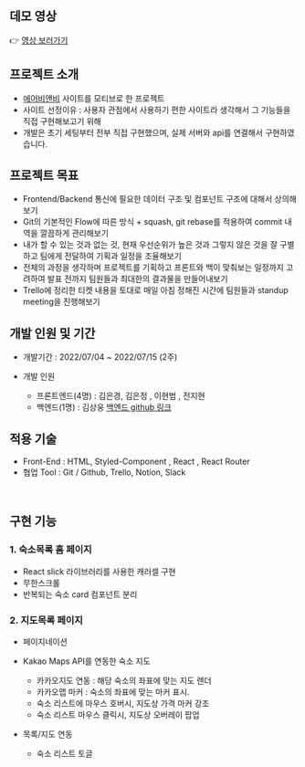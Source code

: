 ## 데모 영상

👉 [영상 보러가기](https://www.youtube.com/watch?v=IipXP5xTzAY)

## 프로젝트 소개

- [에어비앤비](https://www.airbnb.co.kr/) 사이트를 모티브로 한 프로젝트
  <br/>
- 사이트 선정이유 : 사용자 관점에서 사용하기 편한 사이트라 생각해서 그 기능들을 직접 구현해보고기 위해
  <br/>
- 개발은 초기 세팅부터 전부 직접 구현했으며, 실제 서버와 api를 연결해서 구현하였습니다.

## 프로젝트 목표

- Frontend/Backend 통신에 필요한 데이터 구조 및 컴포넌트 구조에 대해서 상의해보기
  <br/>
- Git의 기본적인 Flow에 따른 방식 + squash, git rebase를 적용하여 commit 내역을 깔끔하게 관리해보기
  <br/>
- 내가 할 수 있는 것과 없는 것, 현재 우선순위가 높은 것과 그렇지 않은 것을 잘 구별하고 팀에게 전달하여 기획과 일정을 조율해보기
  <br/>
- 전체의 과정을 생각하며 프로젝트를 기획하고 프론트와 백이 맞춰보는 일정까지 고려하여 발표 전까지 팀원들과 최대한의 결과물을 만들어내보기
  <br/>
- Trello에 정리한 티켓 내용을 토대로 매일 아침 정해진 시간에 팀원들과 standup meeting을 진행해보기

## 개발 인원 및 기간

- 개발기간 : 2022/07/04 ~ 2022/07/15 (2주)
  <br/>
- 개발 인원

  - 프론트엔드(4명) : 김은경, 김은정 , 이현범 , 전지현
  - 백엔드(1명) : 김상웅 [백엔드 github 링크](https://github.com/wecode-bootcamp-korea/34-2nd-TamnaBnB-backend)
    <br/>
    
## 적용 기술

- Front-End : HTML, Styled-Component , React , React Router
- 협업 Tool : Git / Github, Trello, Notion, Slack 
<br/>

## 구현 기능

### 1. 숙소목록 홈 페이지
 - React slick 라이브러리를 사용한 캐러셀 구현
 - 무한스크롤
 - 반복되는 숙소 card 컴포넌트 분리

### 2. 지도목록 페이지
 - 페이지네이션
 - Kakao Maps API를 연동한 숙소 지도
    - 카카오지도 연동 : 해당 숙소의 좌표에 맞는 지도 렌더
    - 카카오맵 마커 : 숙소의 좌표에 맞는 마커 표시.
    - 숙소 리스트에 마우스 호버시, 지도상 가격 마커 강조
    - 숙소 리스트 마우스 클릭시, 지도상 오버레이 팝업
  
 - 목록/지도 연동
   - 숙소 리스트 토글
